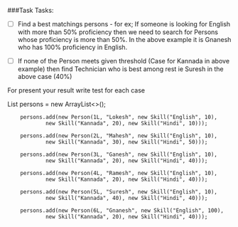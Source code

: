 ###Task
Tasks:

  - [ ] Find a best matchings persons - for ex;
     If someone is looking for English with more than 50% proficiency then 
               we need to search for Persons whose proficiency is more than 50%.
     In the above example it is Gnanesh who has 100% proficiency in English.
    

-[ ] If none of the Person meets given threshold 
     (Case for Kannada in above example) then find Technician who is best among rest
     ie Suresh in the above case (40%)

For present your result write test for each case

List<Person> persons = new ArrayList<>();

        persons.add(new Person(1L, "Lokesh", new Skill("English", 10),
                new Skill("Kannada", 20), new Skill("Hindi", 10)));

        persons.add(new Person(2L, "Mahesh", new Skill("English", 10),
                new Skill("Kannada", 30), new Skill("Hindi", 50)));

        persons.add(new Person(3L, "Ganesh", new Skill("English", 10),
                new Skill("Kannada", 20), new Skill("Hindi", 40)));

        persons.add(new Person(4L, "Ramesh", new Skill("English", 10),
                new Skill("Kannada", 20), new Skill("Hindi", 40)));

        persons.add(new Person(5L, "Suresh", new Skill("English", 10),
                new Skill("Kannada", 40), new Skill("Hindi", 40)));

        persons.add(new Person(6L, "Gnanesh", new Skill("English", 100),
                new Skill("Kannada", 20), new Skill("Hindi", 40)));
    
